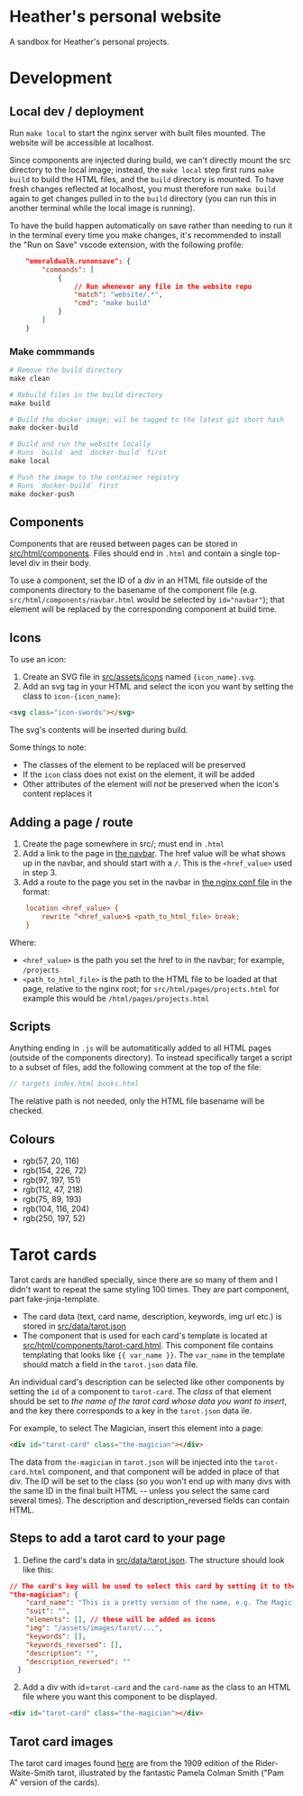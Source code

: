 # Heather's personal website

A sandbox for Heather's personal projects.

# Development

## Local dev / deployment

Run `make local` to start the nginx server with built files mounted. The website will be accessible at localhost.

Since components are injected during build, we can't directly mount the src directory to the local image; instead, the `make local` step first runs `make build` to build the HTML files, and the `build` directory is mounted. To have fresh changes reflected at localhost, you must therefore run `make build` again to get changes pulled in to the `build` directory (you can run this in another terminal while the local image is running).

To have the build happen automatically on save rather than needing to run it in the terminal every time you make changes, it's recommended to install the "Run on Save" vscode extension, with the following profile:

```json
    "emeraldwalk.runonsave": {
        "commands": [
            {
                // Run whenever any file in the website repo
                "match": "website/.*",
                "cmd": "make build"
            }
        ]
    }
```

### Make commmands

```makefile
# Remove the build directory
make clean

# Rebuild files in the build directory
make build

# Build the docker image; wil be tagged to the latest git short hash
make docker-build

# Build and run the website locally
# Runs `build` and `docker-build` first
make local

# Push the image to the container registry
# Runs `docker-build` first
make docker-push
```

## Components

Components that are reused between pages can be stored in [src/html/components](src/html/components). Files should end in `.html` and contain a single top-level div in their body. 

To use a component, set the ID of a div in an HTML file outside of the components directory to the basename of the component file (e.g. `src/html/components/navbar.html` would be selected by `id="navbar"`); that element will be replaced by the corresponding component at build time.

## Icons

To use an icon:

1. Create an SVG file in [src/assets/icons](src/assets/icons) named `{icon_name}.svg`.
2. Add an svg tag in your HTML and select the icon you want by setting the class to `icon-{icon_name}`:

```html
<svg class="icon-swords"></svg>
```

The svg's contents will be inserted during build.

Some things to note:

- The classes of the element to be replaced will be preserved
- If the `icon` class does not exist on the element, it will be added
- Other attributes of the element will _not_ be preserved when the icon's content replaces it

## Adding a page / route

1. Create the page somewhere in src/; must end in `.html`
2. Add a link to the page in [the navbar](src/html/components/navbar.html). The href value will be what shows up in the navbar, and should start with a `/`. This is the `<href_value>`  used in step 3.
3. Add a route to the page you set in the navbar in [the nginx conf file](ehatherward.dev.conf) in the format:

```ini
    location <href_value> {
        rewrite ^<href_value>$ <path_to_html_file> break;
    }
```

Where:

- `<href_value>` is the path you set the href to in the navbar; for example, `/projects`
- `<path_to_html_file>` is the path to the HTML file to be loaded at that page, relative to the nginx root; for `src/html/pages/projects.html` for example this would be `/html/pages/projects.html`

## Scripts

Anything ending in `.js` will be automatitically added to all HTML pages (outside of the components directory). To instead specifically target a script to a subset of files, add the following comment at the top of the file:

```js
// targets index.html books.html
```

The relative path is not needed, only the HTML file basename will be checked.

## Colours

- rgb(57, 20, 116)
- rgb(154, 226, 72)
- rgb(97, 197, 151)
- rgb(112, 47, 218)
- rgb(75, 89, 193)
- rgb(104, 116, 204)
- rgb(250, 197, 52)

# Tarot cards

Tarot cards are handled specially, since there are so many of them and I didn't want to repeat the same styling 100 times. They are part component, part fake-jinja-template.

-  The card data (text, card name, description, keywords, img url etc.) is stored in [src/data/tarot.json](src/data/tarot.json)
- The component that is used for each card's template is located at [src/html/components/tarot-card.html](src/html/components/tarot-card.html). This component file contains templating that looks like `{{ var_name }}`. The `var_name` in the template should match a field in the `tarot.json` data file.

An individual card's description can be selected like other components by setting the `id` of a component to `tarot-card`. The _class_ of that element should be set to _the name of the tarot card whose data you want to insert_, and the key there corresponds to a key in the `tarot.json` data ile.

For example, to select The Magician, insert this element into a page:

```html
<div id="tarot-card" class="the-magician"></div>
```

The data from `the-magician` in `tarot.json` will be injected into the `tarot-card.html` component, and that component will be added in place of that div. The ID will be set to the class (so you won't end up with many divs with the same ID in the final built HTML -- unless you select the same card several times). The description and description_reversed fields can contain HTML.

## Steps to add a tarot card to your page

1. Define the card's data in [src/data/tarot.json](src/data/tarot.json). The structure should look like this:

```json
// The card's key will be used to select this card by setting it to the class
"the-magician": {
    "card_name": "This is a pretty version of the name, e.g. The Magician",
    "suit": "",
    "elements": [], // these will be added as icons
    "img": "/assets/images/tarot/...",
    "keywords": [],
    "keywords_reversed": [],
    "description": "",
    "description_reversed": ""
  }
```

2. Add a div with id=`tarot-card` and the `card-name` as the class to an HTML file where you want this component to be displayed.

```html
<div id="tarot-card" class="the-magician"></div>
```

## Tarot card images

The tarot card images found [here](src/assets/images/tarot) are from the 1909 edition of the Rider-Waite-Smith tarot, illustrated by the fantastic Pamela Colman Smith ("Pam A" version of the cards).

